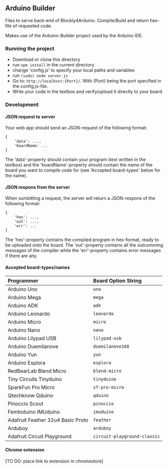 ## Arduino Builder
Files to serve back-end of Blockly4Arduino.
Compile/Build and return hex-file of requested code.

Makes use of the Arduino-Builder project used by the Arduino IDE. 

### Running the project
 - Download or clone this directory
 - run `npm install` in the current directory
 - change 'config.js' to specify your local paths and variables
 - run `(sudo) node server.js`
 - Go to: `http://localhost:{Port}/`. With {Port} being the port specified in the config.js-file. 
 - Write your code in the textbox and verify/upload it directly to your board.

### Development
#### JSON request to server
Your web app should send an JSON-request of the following format:
```JSON-request
{
	'data': ...,
	'boardName: ...
}
```
The 'data'-property should contain your program (text written in the textbox) and the 'boardName'-property should contain
the name of the board you want to compile code for (see 'Accepted board-types' below for the name).

#### JSON respons from the server
When sumbitting a request, the server will return a JSON-respons of the following format:
```JSON-response
{
	'hex': ...,
	'out': ...,
	'err': ...
}
```
The 'hex'-property contains the compiled program in hex-format, ready to be uploaded onto the board.
The 'out'-property contains all the outcomming messages of the compiler while the 'err'-property contains
error messages if there are any.

#### Accepted board-types/names
|Programmer|Board Option String|
|:----------|:--------------|
|Arduino Uno|`uno`|
|Arduino Mega|`mega`|
|Arduino ADK|`adk`|
|Arduino Leonardo|`leonardo`|
|Arduino Micro|`micro`|
|Arduino Nano|`nano`|
|Arduino Lilypad USB|`lilypad-usb`|
|Arduino Duemilanove|`duemilanove168`|
|Arduino Yun|`yun`|
|Arduino Esplora|`esplora`|
|RedBearLab Blend Micro|`blend-micro`|
|Tiny Circuits Tinyduino|`tinyduino`|
|SparkFun Pro Micro|`sf-pro-micro`|
|Qtechknow Qduino|`qduino`|
|Pinoccio Scout|`pinoccio`|
|Femtoduino IMUduino|`imuduino`|
|Adafruit Feather 32u4 Basic Proto|`feather`|
|Arduboy|`arduboy`|
|Adafruit Circuit Playground|`circuit-playground-classic`|

#### Chrome extension
[TO DO: place link to extension in chromestore]
